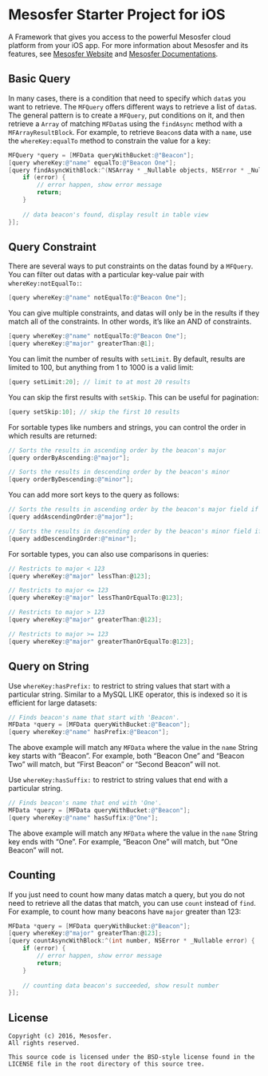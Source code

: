 # Mesosfer Starter Project for iOS #


A Framework that gives you access to the powerful Mesosfer cloud platform from your iOS app. 
For more information about Mesosfer and its features, see [Mesosfer Website][mesosfer.com] and [Mesosfer Documentations][docs].

## Basic Query
In many cases, there is a condition that need to specify which `data`s you want to retrieve. The `MFQuery` offers different ways to retrieve a list of `data`s. 
The general pattern is to create a `MFQuery`, put conditions on it, and then retrieve a `Array` of matching `MFData`s using the `findAsync` method with a `MFArrayResultBlock`. For example, to retrieve `Beacon`s data with a `name`, use the `whereKey:equalTo` method to constrain the value for a key:

```objective-c
MFQuery *query = [MFData queryWithBucket:@"Beacon"];
[query whereKey:@"name" equalTo:@"Beacon One"];
[query findAsyncWithBlock:^(NSArray * _Nullable objects, NSError * _Nullable error) {
    if (error) {
        // error happen, show error message
        return;
    }
    
    // data beacon's found, display result in table view
}];
```

## Query Constraint
There are several ways to put constraints on the datas found by a `MFQuery`. You can filter out datas with a particular key-value pair with `whereKey:notEqualTo:`:

```objective-c
[query whereKey:@"name" notEqualTo:@"Beacon One"];
```

You can give multiple constraints, and datas will only be in the results if they match all of the constraints. In other words, it’s like an AND of constraints.

```objective-c
[query whereKey:@"name" notEqualTo:@"Beacon One"];
[query whereKey:@"major" greaterThan:@1];
```

You can limit the number of results with `setLimit`. By default, results are limited to 100, but anything from 1 to 1000 is a valid limit:

```objective-c
[query setLimit:20]; // limit to at most 20 results
```

You can skip the first results with `setSkip`. This can be useful for pagination:

```objective-c
[query setSkip:10]; // skip the first 10 results
```

For sortable types like numbers and strings, you can control the order in which results are returned:

```objective-c
// Sorts the results in ascending order by the beacon's major
[query orderByAscending:@"major"];

// Sorts the results in descending order by the beacon's minor
[query orderByDescending:@"minor"];
```

You can add more sort keys to the query as follows:

```objective-c
// Sorts the results in ascending order by the beacon's major field if the previous sort keys are equal.
[query addAscendingOrder:@"major"];

// Sorts the results in descending order by the beacon's minor field if the previous sort keys are equal.
[query addDescendingOrder:@"minor"];
```

For sortable types, you can also use comparisons in queries:

```objective-c
// Restricts to major < 123
[query whereKey:@"major" lessThan:@123];

// Restricts to major <= 123
[query whereKey:@"major" lessThanOrEqualTo:@123];

// Restricts to major > 123
[query whereKey:@"major" greaterThan:@123];

// Restricts to major >= 123
[query whereKey:@"major" greaterThanOrEqualTo:@123];
```

## Query on String
Use `whereKey:hasPrefix:` to restrict to string values that start with a particular string. Similar to a MySQL LIKE operator, this is indexed so it is efficient for large datasets:

```objective-c
// Finds beacon's name that start with 'Beacon'.
MFData *query = [MFData queryWithBucket:@"Beacon"];
[query whereKey:@"name" hasPrefix:@"Beacon"];
```

The above example will match any `MFData` where the value in the `name` String key starts with “Beacon”. For example, both “Beacon One” and “Beacon Two” will match, but “First Beacon” or “Second Beacon” will not.

Use `whereKey:hasSuffix:` to restrict to string values that end with a particular string. 

```objective-c
// Finds beacon's name that end with 'One'.
MFData *query = [MFData queryWithBucket:@"Beacon"];
[query whereKey:@"name" hasSuffix:@"One"];
```

The above example will match any `MFData` where the value in the `name` String key ends with “One”. For example, “Beacon One” will match, but “One Beacon” will not.

## Counting
If you just need to count how many datas match a query, but you do not need to retrieve all the datas that match, you can use `count` instead of `find`. For example, to count how many beacons have `major` greater than 123:

```objective-c
MFData *query = [MFData queryWithBucket:@"Beacon"];
[query whereKey:@"major" greaterThan:@123];
[query countAsyncWithBlock:^(int number, NSError * _Nullable error) {
    if (error) {
        // error happen, show error message
        return;
    }
    
    // counting data beacon's succeeded, show result number
}];
```

## License
    Copyright (c) 2016, Mesosfer.
    All rights reserved.

    This source code is licensed under the BSD-style license found in the
    LICENSE file in the root directory of this source tree.

[mesosfer.com]:https://mesosfer.com
[docs]:https://docs.mesosfer.com/
[cloud]:https://cloud.mesosfer.com/
[framework]:https://github.com/mesosfer/Mesosfer-iOS/releases/latest
